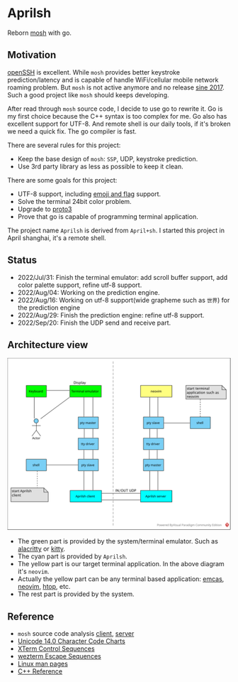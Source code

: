 # Aprilsh

Reborn [mosh](https://mosh.org/) with go.

## Motivation

[openSSH](https://www.openssh.com/) is excellent. While `mosh` provides better keystroke prediction/latency and is capable of handle WiFi/cellular mobile network roaming problem. But `mosh` is not active anymore and no release [sine 2017](https://github.com/mobile-shell/mosh/issues/1115). Such a good project like `mosh` should keeps developing.

After read through `mosh` source code, I decide to use go to rewrite it. Go is my first choice because the C++ syntax is too complex for me. Go also has excellent support for UTF-8. And remote shell is our daily tools, if it's broken we need a quick fix. The go compiler is fast.

There are several rules for this project:

- Keep the base design of `mosh`: `SSP`, UDP, keystroke prediction.
- Use 3rd party library as less as possible to keep it clean.

There are some goals for this project:

- UTF-8 support, including [emoji and flag](https://unicode.org/emoji/charts/emoji-list.html) support.
- Solve the terminal 24bit color problem.
- Upgrade to [proto3](https://developers.google.com/protocol-buffers/docs/proto3)
- Prove that go is capable of programming terminal application.

The project name `Aprilsh` is derived from `April+sh`. I started this project in April shanghai, it's a remote shell.

## Status

- 2022/Jul/31: Finish the terminal emulator: add scroll buffer support, add color palette support, refine utf-8 support.
- 2022/Aug/04: Working on the prediction engine.
- 2022/Aug/16: Working on utf-8 support(wide grapheme such as `世界`) for the prediction engine
- 2022/Aug/29: Finish the prediction engine: refine utf-8 support.
- 2022/Sep/20: Finish the UDP send and receive part.

## Architecture view

![aprilsh.svg](img/aprilsh.svg)

- The green part is provided by the system/terminal emulator. Such as [alacritty](https://alacritty.org/) or [kitty](https://sw.kovidgoyal.net/kitty/).
- The cyan part is provided by `Aprilsh`.
- The yellow part is our target terminal application. In the above diagram it's `neovim`.
- Actually the yellow part can be any terminal based application: [emcas](https://www.gnu.org/software/emacs/), [neovim](https://neovim.io/), [htop](https://htop.dev/), etc.
- The rest part is provided by the system.

## Reference

- `mosh` source code analysis [client](https://github.com/ericwq/examples/blob/main/tty/client.md), [server](https://github.com/ericwq/examples/blob/main/tty/server.md)
- [Unicode 14.0 Character Code Charts](http://www.unicode.org/charts/)
- [XTerm Control Sequences](https://invisible-island.net/xterm/ctlseqs/ctlseqs.html)
- [wezterm Escape Sequences](https://wezfurlong.org/wezterm/escape-sequences.html)
- [Linux man pages](https://linux.die.net/man/)
- [C++ Reference](http://www.cplusplus.com/reference/)
